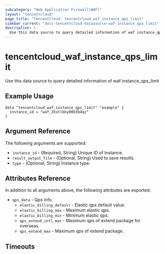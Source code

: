 ```yaml
---
subcategory: "Web Application Firewall(WAF)"
layout: "tencentcloud"
page_title: "TencentCloud: tencentcloud_waf_instance_qps_limit"
sidebar_current: "docs-tencentcloud-datasource-waf_instance_qps_limit"
description: |-
  Use this data source to query detailed information of waf instance_qps_limit
---
```


# tencentcloud_waf_instance_qps_limit

Use this data source to query detailed information of waf instance_qps_limit

## Example Usage

```hcl
data "tencentcloud_waf_instance_qps_limit" "example" {
  instance_id = "waf_2kxtlbky00b3b4qz"
}
```

## Argument Reference

The following arguments are supported:

* `instance_id` - (Required, String) Unique ID of Instance.
* `result_output_file` - (Optional, String) Used to save results.
* `type` - (Optional, String) Instance type.

## Attributes Reference

In addition to all arguments above, the following attributes are exported:

* `qps_data` - Qps info.
  * `elastic_billing_default` - Elastic qps default value.
  * `elastic_billing_max` - Maximum elastic qps.
  * `elastic_billing_min` - Minimum elastic qps.
  * `qps_extend_intl_max` - Maximum qps of extend package for overseas.
  * `qps_extend_max` - Maximum qps of extend package.


## Timeouts

<no value>


